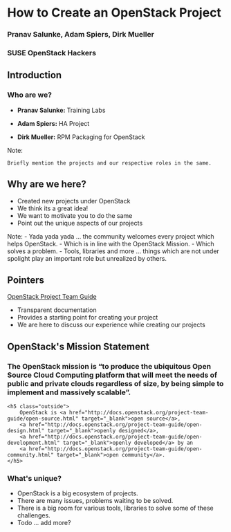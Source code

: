 <!-- .slide: data-state="cover" id="cover-page" -->
<div class="title">
    <h1>How to Create an OpenStack Project</h1>
</div>

<div class="presenter">
    <h3 class="name">Pranav Salunke, Adam Spiers, Dirk Mueller</h3>
    <h3 class="job-title">SUSE OpenStack Hackers</h3>
</div>


<!-- .slide: data-state="normal" id="agenda" data-background-transition="zoom" data-background-size="100%" data-background-image="images/Team-Creativity.jpg"  -->
## <p class="bg-light-neutral">Introduction</p>

### <p class="bg-light-neutral"> Who are we?</p>

* <p class="bg-tint-neutral"><strong>Pranav Salunke:</strong> Training Labs</p>
* <p class="bg-tint-neutral"><strong>Adam Spiers:</strong> HA Project</p>
* <p class="bg-tint-neutral"><strong>Dirk Mueller:</strong> RPM Packaging for OpenStack</p>

Note:

    Briefly mention the projects and our respective roles in the same.


<!-- .slide: data-state="normal" id="agenda-why-here" -->
## Why are we here?

*   Created new projects under OpenStack
*   We think its a great idea!
*   We want to motivate you to do the same
*   Point out the unique aspects of our projects

Note:
    - Yada yada yada ... the community welcomes every project which helps OpenStack.
    - Which is in line with the OpenStack Mission.
    - Which solves a problem.
    - Tools, libraries and more ... things which are not under spolight play an important role but unrealized by others.


<!-- .slide: data-state="normal" id="agenda-pointers" -->
## Pointers

<a href="http://docs.openstack.org/project-team-guide/" target="_blank"> OpenStack Project Team Guide</a>

* Transparent documentation
* Provides a starting point for creating your project
* We are here to discuss our experience while creating our projects


<!-- .slide: data-state="normal" id="call-to-action" data-menu-title="Call to action" -->
## OpenStack's Mission Statement

<div class="call-to-action">
    <h3 class="inside">
    The OpenStack mission is “to produce the ubiquitous Open Source Cloud Computing platform
    that will meet the needs of public and private clouds regardless of size, by being simple
    to implement and massively scalable”.
    </h3>

    <h5 class="outside">
        OpenStack is <a href="http://docs.openstack.org/project-team-guide/open-source.html" target="_blank">open source</a>,
        <a href="http://docs.openstack.org/project-team-guide/open-design.html" target="_blank">openly designed</a>,
        <a href="http://docs.openstack.org/project-team-guide/open-development.html" target="_blank">openly developed</a> by an
        <a href="http://docs.openstack.org/project-team-guide/open-community.html" target="_blank">open community</a>.
    </h5>
</div>


<!-- .slide: data-state="normal" id="agenda-unique-value" -->
### What's unique?

* OpenStack is a big ecosystem of projects.
* There are many issues, problems waiting to be solved.
* There is a big room for various tools, libraries to solve some of these challenges.
* Todo ... add more?
